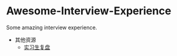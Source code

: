 # Awesome-Interview-Experience
Some amazing interview experience.

- 其他资源
    - [实习生复盘](https://mp.weixin.qq.com/s/OyBswyUJfOx9ftGsAcO0VA)